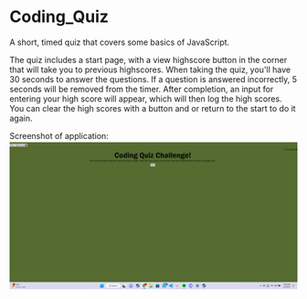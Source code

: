# Coding_Quiz
A short, timed quiz that covers some basics of JavaScript.

The quiz includes a start page, with a view highscore button in the corner that will take you
to previous highscores. When taking the quiz, you'll have 30 seconds to answer the questions.
If a question is answered incorrectly, 5 seconds will be removed from the timer. After completion,
an input for entering your high score will appear, which will then log the high scores. You can clear
the high scores with a button and or return to the start to do it again.

Screenshot of application:
![Alt text](Assets\Screenshot\2023-01-09.png)

